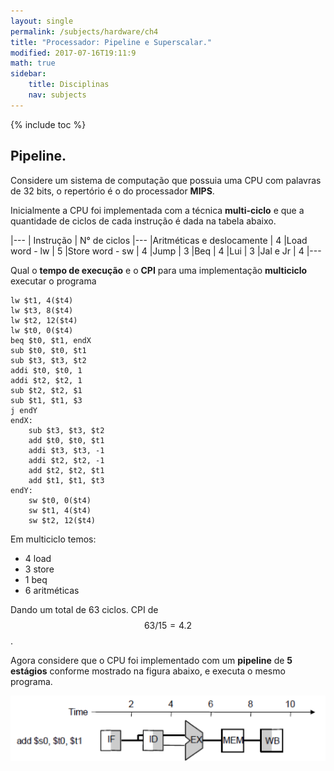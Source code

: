 ```yaml
---
layout: single
permalink: /subjects/hardware/ch4
title: "Processador: Pipeline e Superscalar."
modified: 2017-07-16T19:11:9
math: true
sidebar:
    title: Disciplinas
    nav: subjects
---
```


{% include toc %}

## Pipeline.

Considere um sistema de computação que possuia uma CPU com palavras de 32 bits, o repertório é o do processador **MIPS**.

Inicialmente a CPU foi implementada com a técnica **multi-ciclo** e que a quantidade de ciclos de cada instrução é dada na tabela abaixo.

|---
| Instrução | N° de ciclos
|---
|Aritméticas e deslocamente | 4
|Load word - lw | 5
|Store word - sw | 4
|Jump | 3
|Beq | 4
|Lui | 3
|Jal e Jr | 4
|---

Qual o **tempo de execução** e o **CPI** para uma implementação **multiciclo** executar o programa

~~~
lw $t1, 4($t4)
lw $t3, 8($t4)
lw $t2, 12($t4)
lw $t0, 0($t4)
beq $t0, $t1, endX
sub $t0, $t0, $t1
sub $t3, $t3, $t2
addi $t0, $t0, 1
addi $t2, $t2, 1
sub $t2, $t2, $1
sub $t1, $t1, $3
j endY
endX:
    sub $t3, $t3, $t2
    add $t0, $t0, $t1
    addi $t3, $t3, -1
    addi $t2, $t2, -1
    add $t2, $t2, $t1
    add $t1, $t1, $t3
endY:
    sw $t0, 0($t4)
    sw $t1, 4($t4)
    sw $t2, 12($t4)
~~~

Em multiciclo temos:
- 4 load
- 3 store
- 1 beq
- 6 aritméticas

Dando um total de 63 ciclos.
CPI de $$ 63/15 = 4.2 $$.

Agora considere que o CPU foi implementado com um **pipeline** de **5 estágios** conforme mostrado na figura abaixo, e executa o mesmo programa.

![fig01.png](/imgs/hardware/fig01.png)
